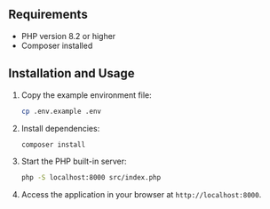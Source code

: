 ## Requirements

- PHP version 8.2 or higher
- Composer installed

## Installation and Usage

1. Copy the example environment file:

   ```bash
   cp .env.example .env
   ```

2. Install dependencies:

   ```bash
   composer install
   ```

3. Start the PHP built-in server:

   ```bash
   php -S localhost:8000 src/index.php
   ```

4. Access the application in your browser at `http://localhost:8000`.
